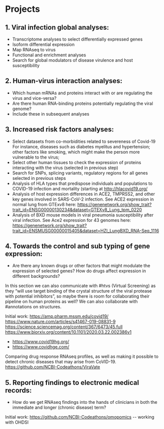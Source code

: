 # Projects

## 1. Viral infection global analyses:
* Transcriptome analyses to select differentially expressed genes
* Isoform differential expression
* Map RNAseq to virus
* Functional and enrichment analyses
* Search for global modulators of disease virulence and host susceptibility

## 2. Human-virus interaction analyses:
* Which human mRNAs and proteins interact with or are regulating the virus and vice-versa?
* Are there human RNA-binding proteins potentially regulating the viral genome?
* Include these in subsequent analyses

## 3. Increased risk factors analyses:
* Select datasets from co-morbidities related to severeness of Covid-19
For instance, diseases such as diabetes myelitus and hypertension; other factors like smoking, which might make the person more vulnerable to the virus;
* Select other human tissues to check the expression of proteins interacting with the virus (selected in previous step)
* Search for SNPs, splicing variants, regulatory regions for all genes selected in previous steps
* Analysis of HLA types that predispose individuals and populations to COVID-19 infection and mortality (starting at http://hlacovid19.org/
* Analysis of host expression differences in ACE2, TMPRSS2, and other key genes involved in SARS-CoV-2 infection. See ACE2 expression in normal lung from GTExv8 here: https://genenetwork.org/show_trait?trait_id=ENSG00000130234&dataset=GTEXv8_Lung_tpm_0220
* Analysis of BXD mouse models in viral pneumonia susceptibility after viral infection. See Ace2 expression for 43 genomes here: https://genenetwork.org/show_trait?trait_id=ENSMUSG00000015405&dataset=HZI_LungBXD_RNA-Seq_1116


## 4. Towards the control and sub typing of gene expression:

* Are there any known drugs or other factors that might modulate the expression of selected genes? How do drugs affect expression in different backgrounds?   

In this section we can also communicate with #htvs (Virtual Screening) as they “will use target binding of the crystal structure of the viral protease with potential inhibitors”, so maybe there is room for collaborating their pipeline on human proteins as well? We can also collaborate with #annotations on structures.  

Initial work: 
https://amp.pharm.mssm.edu/covid19/
https://www.nature.com/articles/s41467-019-08831-9
https://science.sciencemag.org/content/367/6473/45.full
https://www.biorxiv.org/content/10.1101/2020.03.22.002386v1
* https://www.covid19hg.org/
* https://www.covidhge.com/

Comparing drug response RNAseq profiles, as well as making it possible to detect chronic diseases that may arise from CoVID-19. https://github.com/NCBI-Codeathons/ViraVate

## 5. Reporting findings to electronic medical records: 
* How do we get RNAseq findings into the hands of clinicians in both the immediate and longer (chronic disease) term?  

Initial work: 
https://github.com/NCBI-Codeathons/omopomics -- working with OHDSI

